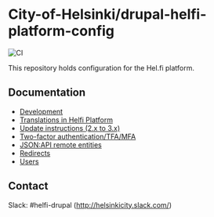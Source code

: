 # City-of-Helsinki/drupal-helfi-platform-config

![CI](https://github.com/City-of-Helsinki/drupal-helfi-platform-config/workflows/CI/badge.svg)

This repository holds configuration for the Hel.fi platform.

## Documentation

- [Development](documentation/development.md)
- [Translations in Helfi Platform](documentation/translations.md)
- [Update instructions (2.x to 3.x)](documentation/update.md)
- [Two-factor authentication/TFA/MFA](/modules/helfi_tfa/README.md)
- [JSON:API remote entities](/modules/helfi_etusivu_entities/README.md)
- [Redirects](/documentation/redirects.md)
- [Users](/modules/helfi_users/README.md)

## Contact

Slack: #helfi-drupal (http://helsinkicity.slack.com/)
